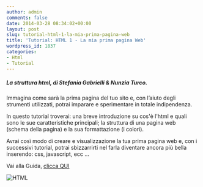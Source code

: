 ```yaml
---
author: admin
comments: false
date: 2014-03-28 08:34:02+00:00
layout: post
slug: tutorial-html-1-la-mia-prima-pagina-web
title: 'Tutorial: HTML 1 - La mia prima pagina Web'
wordpress_id: 1837
categories:
- Html
- Tutorial
---
```


##### La struttura html, di Stefania Gabrielli & Nunzia Turco.


Immagina come sarà la prima pagina del tuo sito e, con l’aiuto degli strumenti utilizzati, potrai imparare e sperimentare in totale indipendenza.

In questo tutorial troverai: una breve introduzione su cos'è l'html e quali sono le sue caratteristiche principali; la struttura di una pagina web (schema della pagina) e la sua formattazione (i colori).

Avrai così modo di creare e visualizzazione la tua prima pagina web e, con i successivi tutorial, potrai sbizzarrirti nel farla diventare ancora più bella inserendo: css, javascript, ecc …

Vai alla Guida, [clicca QUI](https://docs.google.com/document/d/1Fv86u6miGoMnWLM--y724rCT-MQXJGeP18JKW7g_uXU/edit)



![HTML](http://coderdojomilano.it/wp-content/uploads/2014/03/HTML.jpg)
